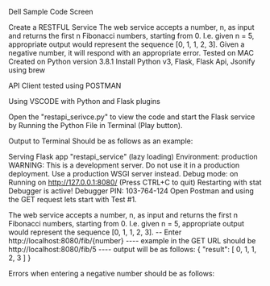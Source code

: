 Dell Sample Code Screen

Create a RESTFUL Service The web service accepts a number, n, as input and returns the first n Fibonacci numbers, starting from 0. I.e. given n = 5, appropriate output would represent the sequence [0, 1, 1, 2, 3]. Given a negative number, it will respond with an appropriate error. Tested on MAC Created on Python version 3.8.1 Install Python v3, Flask, Flask Api, Jsonify using brew

API Client tested using POSTMAN

Using VSCODE with Python and Flask plugins

Open the "restapi_serivce.py" to view the code and start the Flask service by Running the Python File in Terminal (Play button).

Output to Terminal Should be as follows as an example:

Serving Flask app "restapi_service" (lazy loading) Environment: production WARNING: This is a development server. Do not use it in a production deployment. Use a production WSGI server instead. Debug mode: on Running on http://127.0.0.1:8080/ (Press CTRL+C to quit) Restarting with stat Debugger is active! Debugger PIN: 103-764-124 Open Postman and using the GET request lets start with Test #1.

The web service accepts a number, n, as input and returns the first n Fibonacci numbers, starting from 0. I.e. given n = 5, appropriate output would represent the sequence [0, 1, 1, 2, 3]. -- Enter http://localhost:8080/fib/{number} ---- example in the GET URL should be http://localhost:8080/fib/5 ---- output will be as follows: { "result": [ 0, 1, 1, 2, 3 ] }

Errors when entering a negative number should be as follows:

<title>404 Not Found</title>
